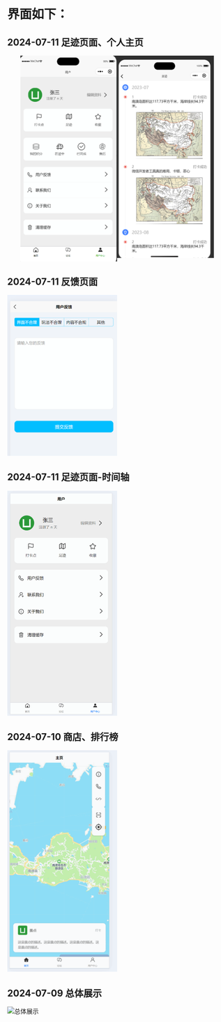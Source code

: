 # 界面如下：

## 2024-07-11 足迹页面、个人主页

<div style="display: flex; flex-direction: row; margin: 0 30px">
    <img src="./docx/PixPin_2024-07-11_17-20-47.png" alt="个人主页" style="width: 50%; height: 50%;">
    <img src="./docx/PixPin_2024-07-11_17-06-08.png" alt="足迹页面" style="width: 50%; height: 50%;">
</div>

## 2024-07-11 反馈页面

<img src="./docx/PixPin_2024-07-11_03-28-42.png" alt="反馈页面" style="width: 50%; height: 50%;">


## 2024-07-11 足迹页面-时间轴

<img src="./docx/PixPin_2024-07-11_00-42-37.gif" alt="足迹页面-时间轴" style="width: 50%; height: 50%;">


## 2024-07-10 商店、排行榜

<img src="./docx/PixPin_2024-07-10_18-02-16.gif" alt="商店、排行榜" style="width: 50%; height: 50%;">


## 2024-07-09 总体展示

<img src="./docx/PixPin_2024-07-09_23-16-11.gif" alt="总体展示" style="width: 50%; height: 50%;">